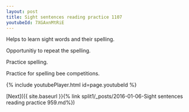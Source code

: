 ```yaml
---
layout: post
title: Sight sentences reading practice 1107
youtubeId: 7XGAxnMtRiE
---
```

 
 
Helps to learn sight words and their spelling.

Opportunitiy to repeat the spelling. 

Practice spelling. 
 
Practice for spelling bee competitions. 
 
{% include youtubePlayer.html id=page.youtubeId %}
 
 

[Next]({{ site.baseurl }}{% link  split1/_posts/2016-01-06-Sight sentences reading practice 959.md%})
 
